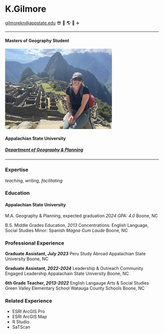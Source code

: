 # K.Gilmore 
gilmorekn@appstate.edu 
😎 🌻 🌎 🌄 ✈️ 
__________
#### Masters of Geography Student
<img src= "IMG-7851.jpg" width =350 />

#### Appalachian State University 
##### [Department of Geography & Planning](https://geo.appstate.edu/)
______________
### Expertise 
*teaching, writing, facilitating* 
### Education 
#### Appalachian State University
M.A. Geography & Planning, expected graduation *2024*
*GPA: 4.0*
Boone, NC


B.S. Middle Grades Education, *2013*
Concentrations: English Language, Social Studies
Minor: Spanish
*Magna Cum Laude*
Boone, NC

### Professional Experience 
****Graduate Assistant, *July 2023*****
 Peru Study Abroad 
 Appalachian State University
 Boone, NC

****Graduate Assistant, *2022-2024*****
Leadership & Outreach 
Community Engaged Leadership
Appalachain State University 
Boone, NC

 ****6th Grade Teacher, *2013-2022*****
 English Langauge Arts & Social Studies
 Green Valley Elementary School
  Watauga County Schools
  Boone, NC
### Related Experience
- ESRI ArcGIS Pro 
- ESRI ArcGIS Map
- R Studio
- SaTScan 